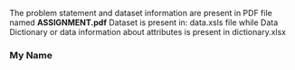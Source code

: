 The problem statement and dataset information are present in PDF file named **ASSIGNMENT.pdf**
Dataset is present in: data.xsls file
while Data Dictionary or data information about attributes is present in dictionary.xlsx

### My Name
